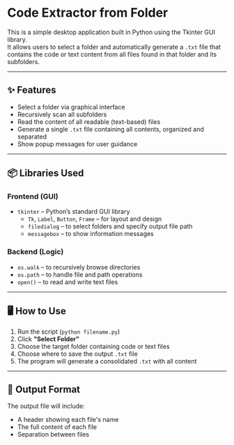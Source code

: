# Code Extractor from Folder

This is a simple desktop application built in Python using the Tkinter GUI library.  
It allows users to select a folder and automatically generate a `.txt` file that contains the code or text content from all files found in that folder and its subfolders.

---

## ✨ Features

- Select a folder via graphical interface
- Recursively scan all subfolders
- Read the content of all readable (text-based) files
- Generate a single `.txt` file containing all contents, organized and separated
- Show popup messages for user guidance

---

## 📦 Libraries Used

### Frontend (GUI)
- `tkinter` – Python’s standard GUI library
  - `Tk`, `Label`, `Button`, `Frame` – for layout and design
  - `filedialog` – to select folders and specify output file path
  - `messagebox` – to show information messages

### Backend (Logic)
- `os.walk` – to recursively browse directories
- `os.path` – to handle file and path operations
- `open()` – to read and write text files

---

## 🖥️ How to Use

1. Run the script (`python filename.py`)
2. Click **"Select Folder"**
3. Choose the target folder containing code or text files
4. Choose where to save the output `.txt` file
5. The program will generate a consolidated `.txt` with all content

---

## 📁 Output Format

The output file will include:
- A header showing each file's name
- The full content of each file
- Separation between files
